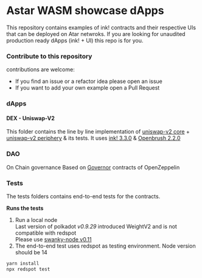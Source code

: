 # Astar WASM showcase dApps
This repository contains examples of ink! contracts and their respective UIs that can be deployed on Atar netwroks.
If you are looking for unaudited production ready dApps (ink! + UI) this repo is for you.

### Contribute to this repository
contributions are welcome:
- If you find an issue or a refactor idea please open an issue
- If you want to add your own example open a Pull Request

### dApps
#### DEX - Uniswap-V2
This folder contains the line by line implementation of [uniswap-v2 core](https://github.com/Uniswap/v2-core) + [uniswap-v2 periphery](https://github.com/Uniswap/v2-periphery) & its tests. It uses [ink! 3.3.0](https://github.com/paritytech/ink/tree/v3.3.0) & [Openbrush 2.2.0](https://github.com/Supercolony-net/openbrush-contracts/tree/v2.2.0)

### DAO
On Chain governance Based on [Governor](https://github.com/OpenZeppelin/openzeppelin-contracts/tree/master/contracts/governance) contracts of OpenZeppelin

### Tests
The tests folders contains end-to-end tests for the contracts.

**Runs the tests**
1. Run a local node \
   Last version of polkadot *v0.9.29* introduced WeightV2 and is not compatible with redspot \
   Please use [swanky-node v0.11](https://github.com/AstarNetwork/swanky-node/releases/tag/v0.11.0) 
2. The end-to-end test uses redspot as testing environment. Node version should be 14
```bash
yarn install
npx redspot test
```
